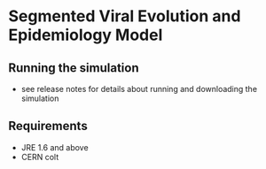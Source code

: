 # Segmented Viral Evolution and Epidemiology Model 

## Running the simulation
* see release notes for details about running and downloading the simulation

## Requirements 
* JRE 1.6 and above
* CERN colt 



